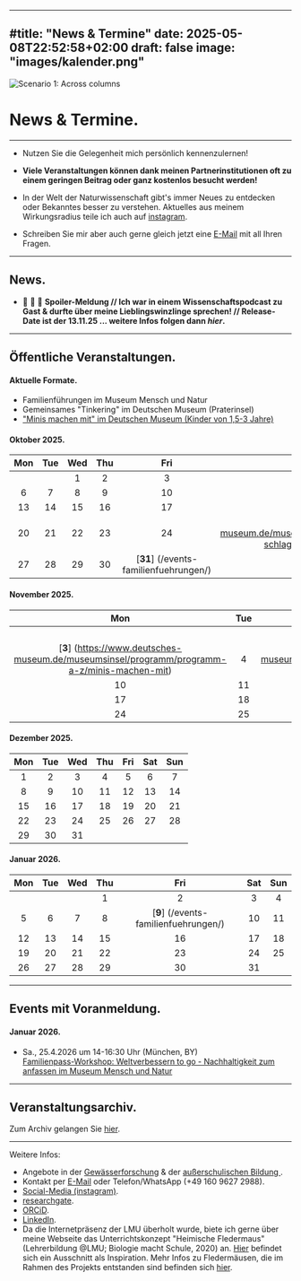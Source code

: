 
--- 
#title: "News & Termine"
date: 2025-05-08T22:52:58+02:00
draft: false
image: "images/kalender.png"
---

![Scenario 1: Across columns](/images/kalender.png)

# **News & Termine.**
___

* Nutzen Sie die Gelegenheit mich persönlich kennenzulernen!
  
* **Viele Veranstaltungen können dank meinen Partnerinstitutionen oft zu einem geringen Beitrag oder ganz kostenlos besucht werden!**  

* In der Welt der Naturwissenschaft gibt's immer Neues zu entdecken oder Bekanntes besser zu verstehen. Aktuelles aus meinem Wirkungsradius teile ich auch auf [instagram](https://www.instagram.com/spyingonscience/). 

* Schreiben Sie mir aber auch gerne gleich jetzt eine [E-Mail](mailto:spyingonscience@posteo.com?subject=Kontaktaufnahme%20über%20die%20Webseite%20spyingonscience.com) mit all Ihren Fragen.   
___

## News.
* 📣 📣 📣 **Spoiler-Meldung // Ich war in einem Wissenschaftspodcast zu Gast & durfte über meine Lieblingswinzlinge sprechen! // Release-Date ist der 13.11.25 ... weitere Infos folgen dann *hier*.**  

___

## Öffentliche Veranstaltungen.

#### Aktuelle Formate.
* Familienführungen im Museum Mensch und Natur
* Gemeinsames "Tinkering" im Deutschen Museum (Praterinsel)
* ["Minis machen mit" im Deutschen Museum (Kinder von 1,5-3 Jahre)](https://www.deutsches-museum.de/museumsinsel/programm/programm-a-z/minis-machen-mit)

#### Oktober 2025.  

|	Mon	|	Tue	|	Wed	|	Thu	|	Fri	|	Sat	|	Sun	|
| :---: | :---: | :---: | :---: | :---: | :---: | :---: |
|		|		|	1	|	2	|	3	|	4	|	5	|
|	6	|	7	|	8	|	9	|	10	|	11	|	12	|
|	13	|	14	|	15	|	16	|	17	|	18	|	19	|
|	20	|	21	|	22	|	23	|	24	|	[**25**] (https://www.deutsches-museum.de/museumsinsel/programm/veranstaltung/bruecken-schlagen#2025-10-25T11:00:00+02:00)  	|	[**26**] (https://www.deutsches-museum.de/museumsinsel/programm/veranstaltung/glimmende-grusel-gruesse#2025-10-26T11:00:00+01:00)	|
|	27	|	28	|	29	|	30	|	[**31**] (/events-familienfuehrungen/)	|		|		|



#### November 2025.  

|	Mon	|	Tue	|	Wed	|	Thu	|	Fri	|	Sat	|	Sun	|
| :---: | :---: | :---: | :---: | :---: | :---: | :---: |
|		|		|		|		|		|	1	|	2	|
|	[**3**] (https://www.deutsches-museum.de/museumsinsel/programm/programm-a-z/minis-machen-mit)	|	4	|	[**5**] (https://www.deutsches-museum.de/museumsinsel/programm/programm-a-z/minis-machen-mit)	|	6	|	[7](https://www.deutsches-museum.de/museumsinsel/programm/programm-a-z/minis-machen-mit)	|	8	|	[**9**] (https://www.deutsches-museum.de/museumsinsel/programm/programm-a-z/minis-machen-mit)	|
|	10	|	11	|	12	|	13	|	14	|	15	|	16	|
|	17	|	18	|	19	|	20	|	21	|	22	|	23	|
|	24	|	25	|	26	|	27	|	28	|	29	|	30	|
 
#### Dezember 2025.   


|	Mon	|	Tue	|	Wed	|	Thu	|	Fri	|	Sat	|	Sun	|
| :---: | :---: | :---: | :---: | :---: | :---: | :---: |
|	1	|	2	|	3	|	4	|	5	|	6	|	7	|
|	8	|	9	|	10	|	11	|	12	|	13	|	14	|
|	15	|	16	|	17	|	18	|	19	|	20	|	21	|
|	22	|	23	|	24	|	25	|	26	|	27	|	28	|
|	29	|	30	|	31	|		|		|		|		|



#### Januar 2026.  

|	Mon	|	Tue	|	Wed	|	Thu	|	Fri	|	Sat	|	Sun	|
| :---: | :---: | :---: | :---: | :---: | :---: | :---: |
|		|		|		|	1	|	2	|	3	|	4	|
|	5	|	6	|	7	|	8	|	[**9**] (/events-familienfuehrungen/)	|	10	|	11	|
|	12	|	13	|	14	|	15	|	16	|	17	|	18	|
|	19	|	20	|	21	|	22	|	23	|	24	|	25	|
|	26	|	27	|	28	|	29	|	30	|	31	|		|
___



## Events mit Voranmeldung.
#### Januar 2026.
* Sa., 25.4.2026 um 14-16:30 Uhr (München, BY)  
[Familienpass-Workshop: Weltverbessern to go - Nachhaltigkeit zum anfassen im Museum Mensch und Natur
](https://veranstaltungen.muenchen.de/ferienangebote-familienpass/familienpassangebote)

___

## Veranstaltungsarchiv.

Zum Archiv gelangen Sie [hier](/archive/).

___
Weitere Infos: 
* Angebote in der [Gewässerforschung](/limnologie/) & der [außerschulischen Bildung ](/wisskomm/). 
* Kontakt per [E-Mail](mailto:spyingonscience@posteo.com?subject=Kontaktaufnahme%20über%20die%20Webseite%20spyingonscience.com) oder Telefon/WhatsApp (+49 160 9627 2988).  
* [Social-Media (instagram)](https://www.instagram.com/spyingonscience/).
* [researchgate](https://www.researchgate.net/profile/Andrea-Koplitz-Weissgerber).
* [ORCiD](https://orcid.org/my-orcid?orcid=0000-0001-8429-5448).
* [LinkedIn](https://www.linkedin.com/in/andrea-koplitz-weissgerber/).
* Da die Internetpräsenz der LMU überholt wurde, biete ich gerne über meine Webseite das Unterrichtskonzept "Heimische Fledermaus" (Lehrerbildung @LMU; Biologie macht Schule, 2020) an. [Hier](/images/Unterrichtskonzept_Lehrkraft_Beispiel.pdf) befindet sich ein Ausschnitt als Inspiration. Mehr Infos zu Fledermäusen, die im Rahmen des Projekts entstanden sind befinden sich [hier](/images/fledermauswissen.pdf).  